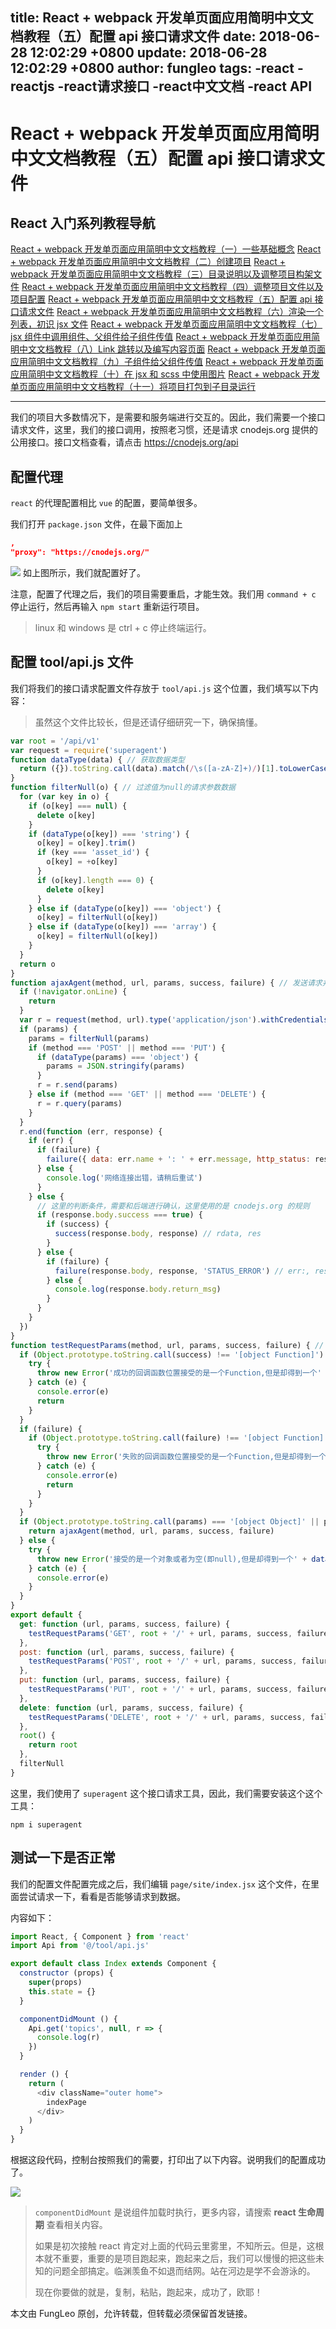 title: React + webpack 开发单页面应用简明中文文档教程（五）配置 api 接口请求文件
date: 2018-06-28 12:02:29 +0800
update: 2018-06-28 12:02:29 +0800
author: fungleo
tags:
    -react
    -reactjs
    -react请求接口
    -react中文文档
    -react API
---

# React + webpack 开发单页面应用简明中文文档教程（五）配置 api 接口请求文件


## React 入门系列教程导航

[React + webpack 开发单页面应用简明中文文档教程（一）一些基础概念](http://blog.csdn.net/fungleo/article/details/80841159)
[React + webpack 开发单页面应用简明中文文档教程（二）创建项目](http://blog.csdn.net/fungleo/article/details/80841181)
[React + webpack 开发单页面应用简明中文文档教程（三）目录说明以及调整项目构架文件](http://blog.csdn.net/fungleo/article/details/80841200)
[React + webpack 开发单页面应用简明中文文档教程（四）调整项目文件以及项目配置](http://blog.csdn.net/fungleo/article/details/80841220)
[React + webpack 开发单页面应用简明中文文档教程（五）配置 api 接口请求文件](http://blog.csdn.net/fungleo/article/details/80841241)
[React + webpack 开发单页面应用简明中文文档教程（六）渲染一个列表，初识 jsx 文件](http://blog.csdn.net/fungleo/article/details/80841255)
[React + webpack 开发单页面应用简明中文文档教程（七）jsx 组件中调用组件、父组件给子组件传值](http://blog.csdn.net/fungleo/article/details/80841263)
[React + webpack 开发单页面应用简明中文文档教程（八）Link 跳转以及编写内容页面](http://blog.csdn.net/fungleo/article/details/80841274)
[React + webpack 开发单页面应用简明中文文档教程（九）子组件给父组件传值](http://blog.csdn.net/fungleo/article/details/80841290)
[React + webpack 开发单页面应用简明中文文档教程（十）在 jsx 和 scss 中使用图片](http://blog.csdn.net/fungleo/article/details/80841296)
[React + webpack 开发单页面应用简明中文文档教程（十一）将项目打包到子目录运行](http://blog.csdn.net/fungleo/article/details/80841308)

****

我们的项目大多数情况下，是需要和服务端进行交互的。因此，我们需要一个接口请求文件，这里，我们的接口调用，按照老习惯，还是请求 cnodejs.org 提供的公用接口。接口文档查看，请点击 https://cnodejs.org/api

## 配置代理

`react` 的代理配置相比 `vue` 的配置，要简单很多。

我们打开 `package.json` 文件，在最下面加上

```json
,
"proxy": "https://cnodejs.org/"
```
![](https://raw.githubusercontent.com/fengcms/articles/master/image/fc/0d7c95a9f7558a0e9d7e9f2249c7ed.jpg)
如上图所示，我们就配置好了。

注意，配置了代理之后，我们的项目需要重启，才能生效。我们用 `command + c` 停止运行，然后再输入 `npm start` 重新运行项目。

> linux 和 windows 是 ctrl + c 停止终端运行。

## 配置 tool/api.js 文件

我们将我们的接口请求配置文件存放于 `tool/api.js` 这个位置，我们填写以下内容：

> 虽然这个文件比较长，但是还请仔细研究一下，确保搞懂。

```js
var root = '/api/v1'
var request = require('superagent')
function dataType(data) { // 获取数据类型
  return ({}).toString.call(data).match(/\s([a-zA-Z]+)/)[1].toLowerCase()
}
function filterNull(o) { // 过滤值为null的请求参数数据
  for (var key in o) {
    if (o[key] === null) {
      delete o[key]
    }
    if (dataType(o[key]) === 'string') {
      o[key] = o[key].trim()
      if (key === 'asset_id') {
        o[key] = +o[key]
      }
      if (o[key].length === 0) {
        delete o[key]
      }
    } else if (dataType(o[key]) === 'object') {
      o[key] = filterNull(o[key])
    } else if (dataType(o[key]) === 'array') {
      o[key] = filterNull(o[key])
    }
  }
  return o
}
function ajaxAgent(method, url, params, success, failure) { // 发送请求并得到响应
  if (!navigator.onLine) {
    return
  }
  var r = request(method, url).type('application/json').withCredentials()
  if (params) {
    params = filterNull(params)
    if (method === 'POST' || method === 'PUT') {
      if (dataType(params) === 'object') {
        params = JSON.stringify(params)
      }
      r = r.send(params)
    } else if (method === 'GET' || method === 'DELETE') {
      r = r.query(params)
    }
  }
  r.end(function (err, response) {
    if (err) {
      if (failure) {
        failure({ data: err.name + ': ' + err.message, http_status: response.status }, response, 'HTTP_ERROR') // err, res, esta
      } else {
        console.log('网络连接出错，请稍后重试')
      }
    } else {
      // 这里的判断条件，需要和后端进行确认，这里使用的是 cnodejs.org 的规则
      if (response.body.success === true) {
        if (success) {
          success(response.body, response) // rdata, res
        }
      } else {
        if (failure) {
          failure(response.body, response, 'STATUS_ERROR') // err:, res, esta
        } else {
          console.log(response.body.return_msg)
        }
      }
    }
  })
}
function testRequestParams(method, url, params, success, failure) { // 验证请求时，传递的参数
  if (Object.prototype.toString.call(success) !== '[object Function]') {
    try {
      throw new Error('成功的回调函数位置接受的是一个Function,但是却得到一个' + dataType(success))
    } catch (e) {
      console.error(e)
      return
    }
  }
  if (failure) {
    if (Object.prototype.toString.call(failure) !== '[object Function]') {
      try {
        throw new Error('失败的回调函数位置接受的是一个Function,但是却得到一个' + dataType(failure))
      } catch (e) {
        console.error(e)
        return
      }
    }
  }
  if (Object.prototype.toString.call(params) === '[object Object]' || params === null) {
    return ajaxAgent(method, url, params, success, failure)
  } else {
    try {
      throw new Error('接受的是一个对象或者为空(即null),但是却得到一个' + dataType(params))
    } catch (e) {
      console.error(e)
    }
  }
}
export default {
  get: function (url, params, success, failure) {
    testRequestParams('GET', root + '/' + url, params, success, failure)
  },
  post: function (url, params, success, failure) {
    testRequestParams('POST', root + '/' + url, params, success, failure)
  },
  put: function (url, params, success, failure) {
    testRequestParams('PUT', root + '/' + url, params, success, failure)
  },
  delete: function (url, params, success, failure) {
    testRequestParams('DELETE', root + '/' + url, params, success, failure)
  },
  root() {
    return root
  },
  filterNull
}

```

这里，我们使用了 `superagent` 这个接口请求工具，因此，我们需要安装这个这个工具：

```shell
npm i superagent
```

## 测试一下是否正常

我们的配置文件配置完成之后，我们编辑 `page/site/index.jsx` 这个文件，在里面尝试请求一下，看看是否能够请求到数据。

内容如下：

```js
import React, { Component } from 'react'
import Api from '@/tool/api.js'

export default class Index extends Component {
  constructor (props) {
    super(props)
    this.state = {}
  }

  componentDidMount () {
    Api.get('topics', null, r => {
      console.log(r)
    })
  }

  render () {
    return (
      <div className="outer home">
        indexPage
      </div>
    )
  }
}
```

根据这段代码，控制台按照我们的需要，打印出了以下内容。说明我们的配置成功了。

![](https://raw.githubusercontent.com/fengcms/articles/master/image/79/04350f07343578c34a7006e40f894f.jpg)

> `componentDidMount` 是说组件加载时执行，更多内容，请搜索 **react 生命周期** 查看相关内容。
> 
> 如果是初次接触 react 肯定对上面的代码云里雾里，不知所云。但是，这根本就不重要，重要的是项目跑起来，跑起来之后，我们可以慢慢的把这些未知的问题全部搞定。临渊羡鱼不如退而结网。站在河边是学不会游泳的。
> 
> 现在你要做的就是，复制，粘贴，跑起来，成功了，欧耶！

本文由 FungLeo 原创，允许转载，但转载必须保留首发链接。

